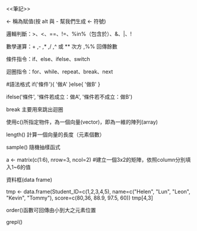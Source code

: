 <<筆記>>

<- 稱為賦值(按 alt 與 - 幫我們生成 <- 符號)

邏輯判斷：>、<、==、!=、%in%（包含於）、&、|、!

數學運算：+ ,-	 ,*	,/  ,^ 或 **	次方 ,%%	回傳餘數

條件指令：if、else、ifelse、switch

迴圈指令：for、while、repeat、break、next

#語法格式
  if('條件'){
   '做A'
  }else{
 '做B'
  }
  
  ifelse('條件', '條件若成立：做A', '條件若不成立：做B')
  
break 主要用來跳出迴圈

使用c()所指定物件，為一個向量(vector)，即為一維的陣列(array)

length() 計算一個向量的長度（元素個數）

sample() 隨機抽樣函式

a <- matrix(c(1:6), nrow=3, ncol=2) #建立一個3x2的矩陣，依照column分別填入1~6的值

資料框(data frame)

tmp <- data.frame(Student_ID=c(1,2,3,4,5),
                  name=c("Helen", "Lun", "Leon", "Kevin", "Tommy"),
                  score=c(80,36, 88.9, 97.5, 60))
tmp[4,3]

order()函數可回傳由小到大之元素位置

grepl()
